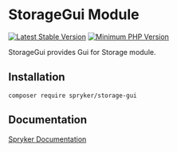 # StorageGui Module
[![Latest Stable Version](https://poser.pugx.org/spryker/storage-gui/v/stable.svg)](https://packagist.org/packages/spryker/storage-gui)
[![Minimum PHP Version](https://img.shields.io/badge/php-%3E%3D%208.2-8892BF.svg)](https://php.net/)

StorageGui provides Gui for Storage module.

## Installation

```
composer require spryker/storage-gui
```

## Documentation

[Spryker Documentation](https://docs.spryker.com)
